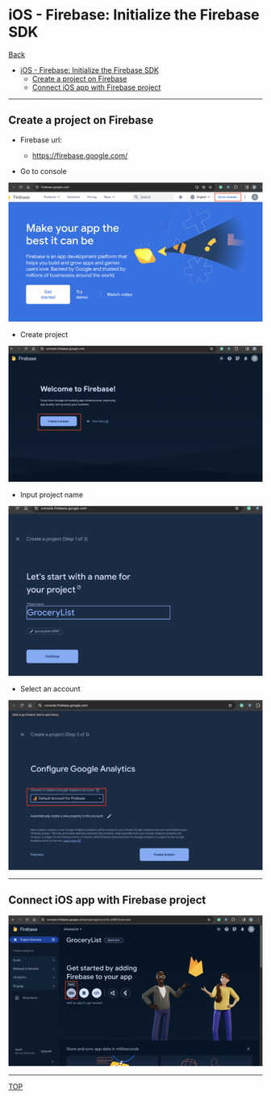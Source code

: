 # iOS - Firebase: Initialize the Firebase SDK

[Back](../../index.md)

- [iOS - Firebase: Initialize the Firebase SDK](#ios---firebase-initialize-the-firebase-sdk)
  - [Create a project on Firebase](#create-a-project-on-firebase)
  - [Connect iOS app with Firebase project](#connect-ios-app-with-firebase-project)

---

## Create a project on Firebase

- Firebase url:

  - https://firebase.google.com/

- Go to console

![firebase01](./pic/firebase01.png)

- Create project

![firebase](./pic/firebase02.png)

- Input project name

![firebase](./pic/firebase03.png)

- Select an account

![firebase](./pic/firebase04.png)

---

## Connect iOS app with Firebase project

![firebase](./pic/firebase05.png)

---

[TOP](#ios---firebase-initialize-the-firebase-sdk)
